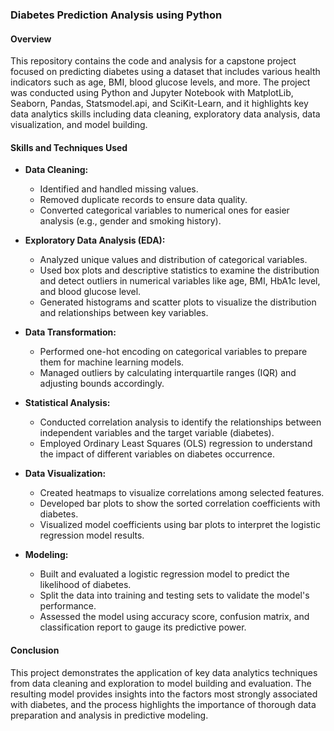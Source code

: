 ### Diabetes Prediction Analysis using Python

#### Overview
This repository contains the code and analysis for a capstone project focused on predicting diabetes using a dataset that includes various health indicators such as age, BMI, blood glucose levels, and more. The project was conducted using Python and Jupyter Notebook with MatplotLib, Seaborn, Pandas, Statsmodel.api, and SciKit-Learn, and it highlights key data analytics skills including data cleaning, exploratory data analysis, data visualization, and model building. 

#### Skills and Techniques Used

- **Data Cleaning:**
  - Identified and handled missing values.
  - Removed duplicate records to ensure data quality.
  - Converted categorical variables to numerical ones for easier analysis (e.g., gender and smoking history).

- **Exploratory Data Analysis (EDA):**
  - Analyzed unique values and distribution of categorical variables.
  - Used box plots and descriptive statistics to examine the distribution and detect outliers in numerical variables like age, BMI, HbA1c level, and blood glucose level.
  - Generated histograms and scatter plots to visualize the distribution and relationships between key variables.

- **Data Transformation:**
  - Performed one-hot encoding on categorical variables to prepare them for machine learning models.
  - Managed outliers by calculating interquartile ranges (IQR) and adjusting bounds accordingly.

- **Statistical Analysis:**
  - Conducted correlation analysis to identify the relationships between independent variables and the target variable (diabetes).
  - Employed Ordinary Least Squares (OLS) regression to understand the impact of different variables on diabetes occurrence.

- **Data Visualization:**
  - Created heatmaps to visualize correlations among selected features.
  - Developed bar plots to show the sorted correlation coefficients with diabetes.
  - Visualized model coefficients using bar plots to interpret the logistic regression model results.

- **Modeling:**
  - Built and evaluated a logistic regression model to predict the likelihood of diabetes.
  - Split the data into training and testing sets to validate the model's performance.
  - Assessed the model using accuracy score, confusion matrix, and classification report to gauge its predictive power.

#### Conclusion
This project demonstrates the application of key data analytics techniques from data cleaning and exploration to model building and evaluation. The resulting model provides insights into the factors most strongly associated with diabetes, and the process highlights the importance of thorough data preparation and analysis in predictive modeling.
